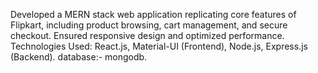 Developed a MERN stack web application replicating core features of Flipkart, including product 
browsing, cart management, and secure checkout. Ensured responsive design and optimized 
performance. 
Technologies Used: React.js, Material-UI (Frontend), Node.js, Express.js (Backend).
database:- mongodb.
